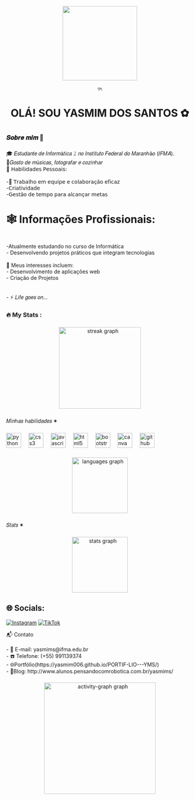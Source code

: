 <div align="center">
<div align="center">
  <img height="200" src="https://i.pinimg.com/736x/5b/e7/4b/5be74b1993338ccd4c115132b0fc53f4.jpg"  />
</div>

୨ৎ
   </div>

<div align="center">
</div>



<h1 align="center">OLÁ! SOU YASMIM DOS SANTOS ✿ </h1>

###

# <h3 align="left">𝑺𝒐𝒃𝒓𝒆 𝒎𝒊𝒎 💌</h3>

###

🎓 𝐸𝑠𝑡𝑢𝑑𝑎𝑛𝑡𝑒 𝑑𝑒 𝐼𝑛𝑓𝑜𝑟𝑚á𝑡𝑖𝑐𝑎 𝟸 𝑛𝑜 𝐼𝑛𝑠𝑡𝑖𝑡𝑢𝑡𝑜 𝐹𝑒𝑑𝑒𝑟𝑎𝑙 𝑑𝑜 𝑀𝑎𝑟𝑎𝑛ℎã𝑜 (𝐼𝐹𝑀𝐴).<br>🎸𝐺𝑜𝑠𝑡𝑜 𝑑𝑒 𝑚ú𝑠𝑖𝑐𝑎𝑠, 𝑓𝑜𝑡𝑜𝑔𝑟𝑎𝑓𝑎𝑟 𝑒 𝑐𝑜𝑧𝑖𝑛ℎ𝑎𝑟 <br>
  🌟 𝖧𝖺𝖻𝗂𝗅𝗂𝖽𝖺𝖽𝖾𝗌 𝖯𝖾𝗌𝗌𝗈𝖺𝗂𝗌:<br><br> -🤝 𝖳𝗋𝖺𝖻𝖺𝗅𝗁𝗈 𝖾𝗆 𝖾𝗊𝗎𝗂𝗉𝖾 𝖾 𝖼𝗈𝗅𝖺𝖻𝗈𝗋𝖺çã𝗈 𝖾𝖿𝗂𝖼𝖺𝗓 <br>-𝖢𝗋𝗂𝖺𝗍𝗂𝗏𝗂𝖽𝖺𝖽𝖾<br>-𝖦𝖾𝗌𝗍ã𝗈 𝖽𝖾 𝗍𝖾𝗆𝗉𝗈 𝗉𝖺𝗋𝖺 𝖺𝗅𝖼𝖺𝗇ç𝖺𝗋 𝗆𝖾𝗍𝖺𝗌<br>  
  
  # 🕸️ Informações Profissionais:
  <br>-Atualmente estudando no curso de Informática<br>- Desenvolvendo projetos práticos que integram tecnologias<br><br>
  🚀 Meus interesses incluem:<br> - Desenvolvimento de aplicações web<br>  - Criação de Projetos<br> <br><br>- ⚡ 𝐿𝑖𝑓𝑒 𝑔𝑜𝑒𝑠 𝑜𝑛...</p>

###

###

<h3 align="left"></h3>

###

<div align="left">
</div>

###

<h3 align="left">🔥   My Stats :</h3>

###

<div align="center">
  <img src="https://streak-stats.demolab.com?user=Yasmim006&locale=en&mode=daily&theme=dark&hide_border=false&border_radius=5&order=3" height="220" alt="streak graph"  />
</div>

###

<p align="left">𝑀𝑖𝑛ℎ𝑎𝑠 ℎ𝑎𝑏𝑖𝑙𝑖𝑑𝑎𝑑𝑒𝑠 ✶ </p>

###

<div align="left">
  <img src="https://cdn.jsdelivr.net/gh/devicons/devicon/icons/python/python-original.svg" height="40" alt="python logo"  />
  <img width="12" />
  <img src="https://cdn.jsdelivr.net/gh/devicons/devicon/icons/css3/css3-original.svg" height="40" alt="css3 logo"  />
  <img width="12" />
  <img src="https://cdn.jsdelivr.net/gh/devicons/devicon/icons/javascript/javascript-original.svg" height="40" alt="javascript logo"  />
  <img width="12" />
  <img src="https://cdn.jsdelivr.net/gh/devicons/devicon/icons/html5/html5-original.svg" height="40" alt="html5 logo"  />
  <img width="12" />
  <img src="https://cdn.jsdelivr.net/gh/devicons/devicon/icons/bootstrap/bootstrap-original.svg" height="40" alt="bootstrap logo"  />
  <img width="12" />
  <img src="https://cdn.jsdelivr.net/gh/devicons/devicon/icons/canva/canva-original.svg" height="40" alt="canva logo"  />
  <img width="12" />
  <img src="https://cdn.jsdelivr.net/gh/devicons/devicon/icons/github/github-original.svg" height="40" alt="github logo"  />
</div>
<p align="left"></p>

###

<div align="center">
  <img src="https://github-readme-stats.vercel.app/api/top-langs?username=Yasmim006&locale=en&hide_title=false&layout=compact&card_width=320&langs_count=5&theme=dracula&hide_border=false&order=2" height="150" alt="languages graph"  />
</div>

###

<div align="left">
</div>

###

<p align="left"></p>

###
###
<p align="left">𝑆𝑡𝑎𝑡𝑠 ✶ </p>

###

<div align="center">
  <img src="https://github-readme-stats.vercel.app/api?username=Yasmim006&hide_title=false&hide_rank=false&show_icons=true&include_all_commits=true&count_private=true&disable_animations=false&theme=dracula&locale=en&hide_border=false&order=1" height="150" alt="stats graph"  />
</div>

###

<div align="left">
</div>

###

<p align="left"></p>

###



## 🌐 Socials:
[![Instagram](https://img.shields.io/badge/Instagram-%23E4405F.svg?logo=Instagram&logoColor=white)](https://instagram.com/https://www.instagram.com/yasqzl._/profilecard/?igsh=eGFlcDE2MGw4czRu) [![TikTok](https://img.shields.io/badge/TikTok-%23000000.svg?logo=TikTok&logoColor=white)](https://tiktok.com/@https://www.tiktok.com/@ym._.45?_t=8qxpwBDlu0k&_r=1) 

<p align="left">📬 Contato<br><br>- 📧 E-mail: yasmims@ifma.edu.br<br>- ☎️ Telefone: (+55) 991139374<br>-
  🌐Portfólio(https://yasmim006.github.io/PORTIF-LIO---YMS/)<br>- 🎨Blog: http://www.alunos.pensandocomrobotica.com.br/yasmims/</p>

### 

<div align="center">
  <img src="https://github-readme-activity-graph.vercel.app/graph?username=Yasmim006&radius=16&theme=react&area=true&order=5" height="300" alt="activity-graph graph"  />
</div>

###
